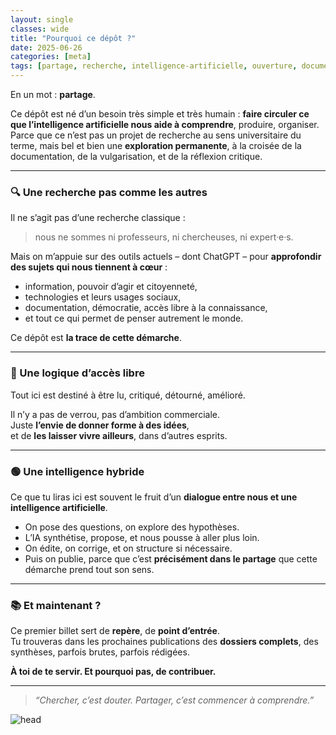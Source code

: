 ```yaml
---
layout: single
classes: wide 
title: "Pourquoi ce dépôt ?"
date: 2025-06-26
categories: [meta]
tags: [partage, recherche, intelligence-artificielle, ouverture, documentation]
---
```


En un mot : **partage**.

Ce dépôt est né d’un besoin très simple et très humain : **faire circuler ce que l’intelligence artificielle nous aide à comprendre**, produire, organiser. Parce que ce n’est pas un projet de recherche au sens universitaire du terme, mais bel et bien une **exploration permanente**, à la croisée de la documentation, de la vulgarisation, et de la réflexion critique.

---

### 🔍 Une recherche pas comme les autres

Il ne s’agit pas d’une recherche classique :  
> nous ne sommes ni professeurs, ni chercheuses, ni expert·e·s.

Mais on m’appuie sur des outils actuels – dont ChatGPT – pour **approfondir des sujets qui nous tiennent à cœur** :  
- information, pouvoir d’agir et citoyenneté,  
- technologies et leurs usages sociaux,  
- documentation, démocratie, accès libre à la connaissance,  
- et tout ce qui permet de penser autrement le monde.

Ce dépôt est **la trace de cette démarche**.

---

### 🤝 Une logique d’accès libre

Tout ici est destiné à être lu, critiqué, détourné, amélioré.

Il n’y a pas de verrou, pas d’ambition commerciale.  
Juste **l’envie de donner forme à des idées**,  
et de **les laisser vivre ailleurs**, dans d’autres esprits.

---

### 🟢 Une intelligence hybride

Ce que tu liras ici est souvent le fruit d’un **dialogue entre nous et une intelligence artificielle**.

- On pose des questions, on explore des hypothèses.
- L’IA synthétise, propose, et nous pousse à aller plus loin.
- On édite, on corrige, et on structure si nécessaire.
- Puis on publie, parce que c’est **précisément dans le partage** que cette démarche prend tout son sens.

---

### 📚 Et maintenant ?

Ce premier billet sert de **repère**, de **point d’entrée**.  
Tu trouveras dans les prochaines publications des **dossiers complets**, des synthèses, parfois brutes, parfois rédigées.

**À toi de te servir. Et pourquoi pas, de contribuer.**

---

> _“Chercher, c’est douter. Partager, c’est commencer à comprendre.”_

![head](https://ouaisfieu.github.io/dossiers/assets/img/head.jpg)
